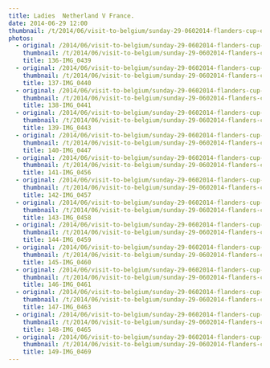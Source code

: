 ```yaml
---
title: Ladies  Netherland V France.
date: 2014-06-29 12:00
thumbnail: /t/2014/06/visit-to-belgium/sunday-29-0602014-flanders-cup-e-c-a-cup-mechelen/ladies-netherland-v-france/136-img_0439.jpg
photos:
  - original: /2014/06/visit-to-belgium/sunday-29-0602014-flanders-cup-e-c-a-cup-mechelen/ladies-netherland-v-france/136-img_0439.jpg
    thumbnail: /t/2014/06/visit-to-belgium/sunday-29-0602014-flanders-cup-e-c-a-cup-mechelen/ladies-netherland-v-france/136-img_0439.jpg
    title: 136-IMG_0439
  - original: /2014/06/visit-to-belgium/sunday-29-0602014-flanders-cup-e-c-a-cup-mechelen/ladies-netherland-v-france/137-img_0440.jpg
    thumbnail: /t/2014/06/visit-to-belgium/sunday-29-0602014-flanders-cup-e-c-a-cup-mechelen/ladies-netherland-v-france/137-img_0440.jpg
    title: 137-IMG_0440
  - original: /2014/06/visit-to-belgium/sunday-29-0602014-flanders-cup-e-c-a-cup-mechelen/ladies-netherland-v-france/138-img_0441.jpg
    thumbnail: /t/2014/06/visit-to-belgium/sunday-29-0602014-flanders-cup-e-c-a-cup-mechelen/ladies-netherland-v-france/138-img_0441.jpg
    title: 138-IMG_0441
  - original: /2014/06/visit-to-belgium/sunday-29-0602014-flanders-cup-e-c-a-cup-mechelen/ladies-netherland-v-france/139-img_0443.jpg
    thumbnail: /t/2014/06/visit-to-belgium/sunday-29-0602014-flanders-cup-e-c-a-cup-mechelen/ladies-netherland-v-france/139-img_0443.jpg
    title: 139-IMG_0443
  - original: /2014/06/visit-to-belgium/sunday-29-0602014-flanders-cup-e-c-a-cup-mechelen/ladies-netherland-v-france/140-img_0447.jpg
    thumbnail: /t/2014/06/visit-to-belgium/sunday-29-0602014-flanders-cup-e-c-a-cup-mechelen/ladies-netherland-v-france/140-img_0447.jpg
    title: 140-IMG_0447
  - original: /2014/06/visit-to-belgium/sunday-29-0602014-flanders-cup-e-c-a-cup-mechelen/ladies-netherland-v-france/141-img_0456.jpg
    thumbnail: /t/2014/06/visit-to-belgium/sunday-29-0602014-flanders-cup-e-c-a-cup-mechelen/ladies-netherland-v-france/141-img_0456.jpg
    title: 141-IMG_0456
  - original: /2014/06/visit-to-belgium/sunday-29-0602014-flanders-cup-e-c-a-cup-mechelen/ladies-netherland-v-france/142-img_0457.jpg
    thumbnail: /t/2014/06/visit-to-belgium/sunday-29-0602014-flanders-cup-e-c-a-cup-mechelen/ladies-netherland-v-france/142-img_0457.jpg
    title: 142-IMG_0457
  - original: /2014/06/visit-to-belgium/sunday-29-0602014-flanders-cup-e-c-a-cup-mechelen/ladies-netherland-v-france/143-img_0458.jpg
    thumbnail: /t/2014/06/visit-to-belgium/sunday-29-0602014-flanders-cup-e-c-a-cup-mechelen/ladies-netherland-v-france/143-img_0458.jpg
    title: 143-IMG_0458
  - original: /2014/06/visit-to-belgium/sunday-29-0602014-flanders-cup-e-c-a-cup-mechelen/ladies-netherland-v-france/144-img_0459.jpg
    thumbnail: /t/2014/06/visit-to-belgium/sunday-29-0602014-flanders-cup-e-c-a-cup-mechelen/ladies-netherland-v-france/144-img_0459.jpg
    title: 144-IMG_0459
  - original: /2014/06/visit-to-belgium/sunday-29-0602014-flanders-cup-e-c-a-cup-mechelen/ladies-netherland-v-france/145-img_0460.jpg
    thumbnail: /t/2014/06/visit-to-belgium/sunday-29-0602014-flanders-cup-e-c-a-cup-mechelen/ladies-netherland-v-france/145-img_0460.jpg
    title: 145-IMG_0460
  - original: /2014/06/visit-to-belgium/sunday-29-0602014-flanders-cup-e-c-a-cup-mechelen/ladies-netherland-v-france/146-img_0461.jpg
    thumbnail: /t/2014/06/visit-to-belgium/sunday-29-0602014-flanders-cup-e-c-a-cup-mechelen/ladies-netherland-v-france/146-img_0461.jpg
    title: 146-IMG_0461
  - original: /2014/06/visit-to-belgium/sunday-29-0602014-flanders-cup-e-c-a-cup-mechelen/ladies-netherland-v-france/147-img_0463.jpg
    thumbnail: /t/2014/06/visit-to-belgium/sunday-29-0602014-flanders-cup-e-c-a-cup-mechelen/ladies-netherland-v-france/147-img_0463.jpg
    title: 147-IMG_0463
  - original: /2014/06/visit-to-belgium/sunday-29-0602014-flanders-cup-e-c-a-cup-mechelen/ladies-netherland-v-france/148-img_0465.jpg
    thumbnail: /t/2014/06/visit-to-belgium/sunday-29-0602014-flanders-cup-e-c-a-cup-mechelen/ladies-netherland-v-france/148-img_0465.jpg
    title: 148-IMG_0465
  - original: /2014/06/visit-to-belgium/sunday-29-0602014-flanders-cup-e-c-a-cup-mechelen/ladies-netherland-v-france/149-img_0469.jpg
    thumbnail: /t/2014/06/visit-to-belgium/sunday-29-0602014-flanders-cup-e-c-a-cup-mechelen/ladies-netherland-v-france/149-img_0469.jpg
    title: 149-IMG_0469
---
```


